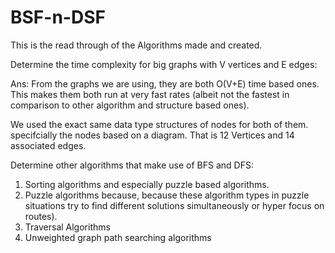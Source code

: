 # BSF-n-DSF
This is the read through of the Algorithms made and created.

Determine the time complexity for big graphs with V vertices and E edges:

Ans: From the graphs we are using, they are both O(V+E) time based ones. This makes them both run at very fast rates (albeit not the fastest in comparison to other algorithm and structure based ones).

We used the exact same data type structures of nodes for both of them. specifcially the nodes based on a diagram. That is 12 Vertices and 14 associated edges.

Determine other algorithms that make use of BFS and DFS:

1. Sorting algorithms and especially puzzle based algorithms. 
2. Puzzle algorithms because, because these algorithm types in puzzle situations try to find different solutions simultaneously or hyper focus on routes).
3. Traversal Algorithms
4. Unweighted graph path searching algorithms